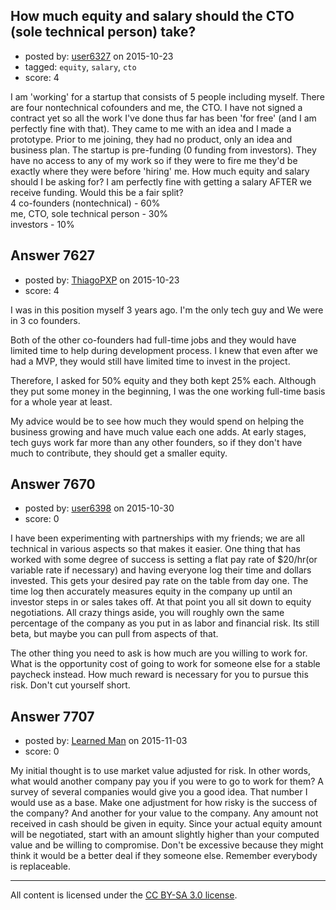 ## How much equity and salary should the CTO (sole technical person) take?

- posted by: [user6327](https://stackexchange.com/users/7170798/user6327) on 2015-10-23
- tagged: `equity`, `salary`, `cto`
- score: 4

<p>I am 'working' for a startup that consists of 5 people including myself. There are four nontechnical cofounders and me, the CTO. I have not signed a contract yet so all the work I've done thus far has been 'for free' (and I am perfectly fine with that). They came to me with an idea and I made a prototype. Prior to me joining, they had no product, only an idea and business plan. The startup is pre-funding (0 funding from investors). They have no access to any of my work so if they were to fire me they'd be exactly where they were before 'hiring' me. How much equity and salary should I be asking for? I am perfectly fine with getting a salary AFTER we receive funding. Would this be a fair split?<br>
4 co-founders (nontechnical) - 60%<br>
me, CTO, sole technical person - 30%<br>
investors - 10%</p>



## Answer 7627

- posted by: [ThiagoPXP](https://stackexchange.com/users/329188/thiagopxp) on 2015-10-23
- score: 4

<p>I was in this position myself 3 years ago. I'm the only tech guy and We were in 3 co founders.</p>

<p>Both of the other co-founders had full-time jobs and they would have limited time to help during development process. I knew that even after we had a MVP, they would still have limited time to invest in the project.</p>

<p>Therefore, I asked for 50% equity and they both kept 25% each. Although they put some money in the beginning, I was the one working full-time basis for a whole year at least.</p>

<p>My advice would be to see how much they would spend on helping the business growing and have much value each one adds. At early stages, tech guys work far more than any other founders, so if they don't have much to contribute, they should get a smaller equity.</p>



## Answer 7670

- posted by: [user6398](https://stackexchange.com/users/4780240/user6398) on 2015-10-30
- score: 0

<p>I have been experimenting with partnerships with my friends; we are all technical in various aspects so that makes it easier. One thing that has worked with some degree of success is setting a flat pay rate of $20/hr(or variable rate if necessary) and having everyone log their time and dollars invested. This gets your desired pay rate on the table from day one. The time log then accurately measures equity in the company up until an investor steps in or sales takes off. At that point you all sit down to equity negotiations. All crazy things aside, you will roughly own the same percentage of the company as you put in as labor and financial risk. Its still beta, but maybe you can pull from aspects of that.</p>

<p>The other thing you need to ask is how much are you willing to work for. What is the opportunity cost of going to work for someone else for a stable paycheck instead. How much reward is necessary for you to pursue this risk. Don't cut yourself short.</p>



## Answer 7707

- posted by: [Learned Man](https://stackexchange.com/users/7236940/learned-man) on 2015-11-03
- score: 0

<p>My initial thought is to use market value adjusted for risk. In other words, what would another company pay you if you were to go to work for them? A survey of several companies would give you a good idea. That number I would use as a base. Make one adjustment for how risky is the success of the company? And another for your value to the company. Any amount not received in cash should be given in equity. Since your actual equity amount will be negotiated, start with an amount slightly higher than your computed value and be willing to compromise. Don't be excessive because they might think it would be a better deal if they someone else. Remember everybody is replaceable.</p>




---

All content is licensed under the [CC BY-SA 3.0 license](https://creativecommons.org/licenses/by-sa/3.0/).
